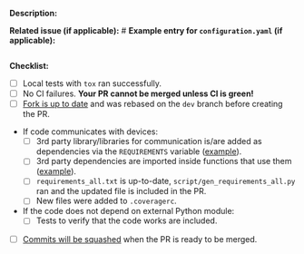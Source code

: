 **Description:**


**Related issue (if applicable):** #
**Example entry for `configuration.yaml` (if applicable):**
```yaml

```

**Checklist:**

- [ ] Local tests with `tox` ran successfully.
- [ ] No CI failures. **Your PR cannot be merged unless CI is green!**
- [ ] [Fork is up to date][fork] and was rebased on the `dev` branch before creating the PR.
- If code communicates with devices:
  - [ ] 3rd party library/libraries for communication is/are added as dependencies via the `REQUIREMENTS` variable ([example][ex-requir]).
  - [ ] 3rd party dependencies are imported inside functions that use them ([example][ex-import]).
  - [ ] `requirements_all.txt` is up-to-date, `script/gen_requirements_all.py` ran and the updated file is included in the PR.
  - [ ] New files were added to `.coveragerc`.
- If the code does not depend on external Python module:
  - [ ] Tests to verify that the code works are included.
- [ ] [Commits will be squashed][squash] when the PR is ready to be merged.

[fork]: http://stackoverflow.com/a/7244456
[squash]: https://github.com/ginatrapani/todo.txt-android/wiki/Squash-All-Commits-Related-to-a-Single-Issue-into-a-Single-Commit
[ex-requir]: https://github.com/balloob/home-assistant/blob/dev/homeassistant/components/keyboard.py#L16
[ex-import]: https://github.com/balloob/home-assistant/blob/dev/homeassistant/components/keyboard.py#L51

